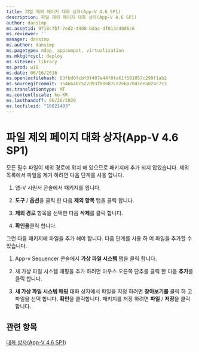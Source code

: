 ```yaml
---
title: 파일 제외 페이지 대화 상자(App-V 4.6 SP1)
description: 파일 제외 페이지 대화 상자(App-V 4.6 SP1)
author: dansimp
ms.assetid: 9718c7bf-7ed2-44d8-bdac-df013cd0d6c6
ms.reviewer: ''
manager: dansimp
ms.author: dansimp
ms.pagetype: mdop, appcompat, virtualization
ms.mktglfcycl: deploy
ms.sitesec: library
ms.prod: w10
ms.date: 06/16/2016
ms.openlocfilehash: 63fbd0fcbf0f407e44f0fa61f581057c299f1ab2
ms.sourcegitcommit: 354664bc527d93f80687cd2eba70d1eea024c7c3
ms.translationtype: MT
ms.contentlocale: ko-KR
ms.lasthandoff: 06/26/2020
ms.locfileid: "10821493"
---
```

# 파일 제외 페이지 대화 상자(App-V 4.6 SP1)


모든 필수 파일이 제외 경로에 위치 해 있으므로 패키지에 추가 되지 않았습니다. 제외 목록에서 파일을 제거 하려면 다음 단계를 사용 합니다.

1.  앱-V 시퀀서 콘솔에서 패키지를 엽니다.

2.  **도구**  /  **옵션**을 클릭 한 다음 **제외 항목** 탭을 클릭 합니다.

3.  **제외 경로** 항목을 선택한 다음 **삭제**를 클릭 합니다.

4.  **확인을**클릭 합니다.

그런 다음 패키지에 파일을 추가 해야 합니다. 다음 단계를 사용 하 여 파일을 추가할 수 있습니다.

1.  App-v Sequencer 콘솔에서 **가상 파일 시스템** 탭을 클릭 합니다.

2.  새 가상 파일 시스템 매핑을 추가 하려면 마우스 오른쪽 단추를 클릭 한 다음 **추가**를 클릭 합니다.

3.  **새 가상 파일 시스템 매핑** 대화 상자에서 파일을 지정 하려면 **찾아보기를** 클릭 하 고 파일을 선택 합니다. **확인**을 클릭합니다. 패키지를 저장 하려면 **파일**  /  **저장**을 클릭 합니다.

## 관련 항목


[대화 상자(App-V 4.6 SP1)](dialog-boxes--appv-46-sp1-.md)

 

 





